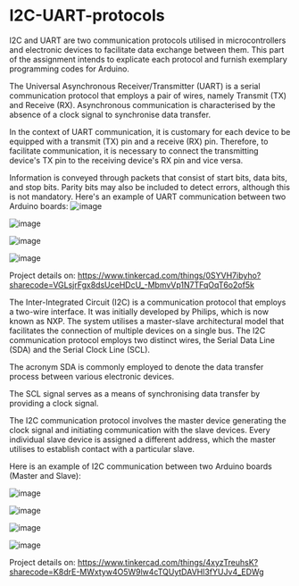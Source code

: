 # I2C-UART-protocols
I2C and UART are two communication protocols utilised in microcontrollers and electronic devices to facilitate data exchange between them. This part of the assignment intends to explicate each protocol and furnish exemplary programming codes for Arduino.

The Universal Asynchronous Receiver/Transmitter (UART) is a serial communication protocol that employs a pair of wires, namely Transmit (TX) and Receive (RX). Asynchronous communication is characterised by the absence of a clock signal to synchronise data transfer.

In the context of UART communication, it is customary for each device to be equipped with a transmit (TX) pin and a receive (RX) pin. Therefore, to facilitate communication, it is necessary to connect the transmitting device's TX pin to the receiving device's RX pin and vice versa.

Information is conveyed through packets that consist of start bits, data bits, and stop bits. Parity bits may also be included to detect errors, although this is not mandatory.
Here's an example of UART communication between two Arduino boards:
![image](https://github.com/Oxigen76/I2C-UART-protocols/assets/76484497/912a54f8-044e-4f69-90ab-19f5ddb47e56)

![image](https://github.com/Oxigen76/I2C-UART-protocols/assets/76484497/122dbb67-7b15-48e6-a270-8515a593b2a9)

![image](https://github.com/Oxigen76/I2C-UART-protocols/assets/76484497/8c108f61-fc41-498f-a686-b6cf01a45773)

![image](https://github.com/Oxigen76/I2C-UART-protocols/assets/76484497/cbe0f751-c86b-461e-b555-80e1f2a3ec64)

Project details on:
https://www.tinkercad.com/things/0SYVH7ibyho?sharecode=VGLsjrFgx8dsUceHDcU_-MbmvVp1N7TFqOqT6o2of5k

The Inter-Integrated Circuit (I2C) is a communication protocol that employs a two-wire interface. It was initially developed by Philips, which is now known as NXP. The system utilises a master-slave architectural model that facilitates the connection of multiple devices on a single bus. The I2C communication protocol employs two distinct wires, the Serial Data Line (SDA) and the Serial Clock Line (SCL).

The acronym SDA is commonly employed to denote the data transfer process between various electronic devices.

The SCL signal serves as a means of synchronising data transfer by providing a clock signal.

The I2C communication protocol involves the master device generating the clock signal and initiating communication with the slave devices. Every individual slave device is assigned a different address, which the master utilises to establish contact with a particular slave.

Here is an example of I2C communication between two Arduino boards (Master and Slave):

![image](https://github.com/Oxigen76/I2C-UART-protocols/assets/76484497/6003de50-782c-4363-bba3-69412d289d3f)


![image](https://github.com/Oxigen76/I2C-UART-protocols/assets/76484497/5d1aa693-32ea-4ad0-9de8-b8ef1dcded20)


![image](https://github.com/Oxigen76/I2C-UART-protocols/assets/76484497/684758a1-a019-47f1-846c-ecb9b449c16d)


![image](https://github.com/Oxigen76/I2C-UART-protocols/assets/76484497/dbfea09b-e98b-4b29-8cd4-ee9f62837712)


Project details on:
https://www.tinkercad.com/things/4xyzTreuhsK?sharecode=K8drE-MWxtyw4O5W9lw4cTQUytDAVHl3fYUJv4_EDWg


